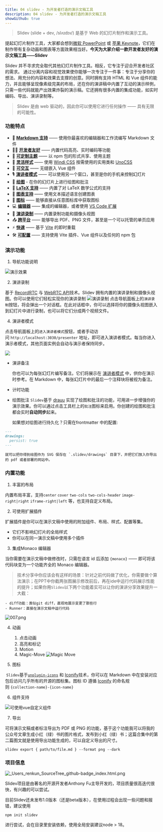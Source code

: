 ```yaml
---
title: 04 slidev - 为开发者打造的演示文稿工具
description: 04 slidev - 为开发者打造的演示文稿工具
showGithub: true 
---
```


> Slidev (slide + dev, /slʌɪdɪv/) 是基于 Web 的幻灯片制作和演示工具。

 提起幻灯片制作工具，大家都会想到[微软 PowerPoint](https://www.microsoft.com/en-us/microsoft-365/powerpoint) 或 [苹果 Keynote](https://www.apple.com/keynote/)，它们在制作带有复杂动画和图表等方面效果相当好。**今天为大家介绍一款开发者友好的演示文稿工具——Slidev**

 Slidev 并不寻求完全取代其他幻灯片制作工具。相反，它专注于迎合开发者社区的需求。 通过分离内容和视觉效果使你能够一次专注于一件事：专注于分享你的想法、用充分的内容和效果去支撑的创意。同时拥有支持 HTML 和 Vue 组件的能力，并且能够呈现像素级完美的布局，还在你的演讲稿中内置了互动的演示样例，只需一些代码就能产出效果炸裂的演示稿。它还拥有很多内置的集成功能，如实时编码、导出、演讲录制等。

> Slidev 是由 web 驱动的，因此你可以使用它进行任何操作 —— 具有无限的可能性。

### 功能特点[​](https://cn.sli.dev/guide/#features)

- 📝 [**Markdown 支持**](https://cn.sli.dev/guide/syntax.html) —— 使用你最喜欢的编辑器和工作流编写 Markdown 文件
- 🧑‍💻 [**开发者友好**](https://cn.sli.dev/guide/syntax.html#code-blocks) —— 内置代码高亮、实时编码等功能
- 🎨 [**可定制主题**](https://cn.sli.dev/themes/gallery.html) —— 以 npm 包的形式共享、使用主题
- 🌈 [**灵活样式**](https://cn.sli.dev/guide/syntax.html#embedded-styles) —— 使用 [Windi CSS](https://windicss.org/) 按需使用的实用类和 [UnoCSS](https://github.com/unocss/unocss)
- 🤹 [**可交互**](https://cn.sli.dev/custom/directory-structure.html#components) —— 无缝嵌入 Vue 组件
- 🎙 [**演讲者模式**](https://cn.sli.dev/guide/presenter-mode.html) —— 可以使用另一个窗口，甚至是你的手机来控制幻灯片
- 🎨 [**绘图**](https://cn.sli.dev/guide/drawing.html) - 在你的幻灯片上进行绘图和批注
- 🧮 [**LaTeX 支持**](https://cn.sli.dev/guide/syntax.html#latex) —— 内置了对 LaTeX 数学公式的支持
- 📰 [**图表支持**](https://cn.sli.dev/guide/syntax.html#diagrams) —— 使用文本描述语言创建图表
- 🌟 [**图标**](https://cn.sli.dev/guide/syntax.html#icons) —— 能够直接从任意图标库中获取图标
- 💻 [**编辑器**](https://cn.sli.dev/guide/editors.html) —— 集成的编辑器，或者使用 [VS Code 扩展](https://github.com/slidevjs/slidev-vscode)
- 🎥 [**演讲录制**](https://cn.sli.dev/guide/recording.html) —— 内置录制功能和摄像头视图
- 📤 [**跨平台**](https://cn.sli.dev/guide/exporting.html) —— 能够导出 PDF、PNG 文件，甚至是一个可以托管的单页应用
- ⚡️ [**快速**](https://vitejs.dev/) —— 基于 [Vite](https://vitejs.dev/) 的即时重载
- 🛠 [**可配置**](https://cn.sli.dev/custom/config-vite.html) —— 支持使用 Vite 插件、Vue 组件以及任何的 npm 包

### 演示功能

1. 导航功能说明

![演示效果](https://i.haidao.tech/202403/683991a7dff90d7b7a89266500b01783.png)

2. 演讲录制

基于 [RecordRTC](https://github.com/muaz-khan/RecordRTC) 与 [WebRTC API](https://webrtc.org/)技术。Slidev 拥有内置的演讲录制和摄像头视图。你可以使用它们轻松实现你的演讲录制
![演讲录制](https://i.haidao.tech/202403/738bce68ce07e8f12b2c3a16a46f429c.jpeg)
点击导航面板上的`演讲录制`按钮，将会弹出一个对话框。在此对话框中，你可以选择将你的摄像头视图嵌入到幻灯片中进行录制，也可以将它们分成两个视频文件。

4. 演讲者模式

点击导航面板上的`进入演讲者模式`按钮，或者手动访问 `http://localhost:3030/presenter` 地址，即可进入演讲者模式。每当你进入演示者模式，其他页面实例会自动与演示者保持同步。


![](https://i.haidao.tech/202403/268369773d56d9c72d368854bc5d6cbd.png)


- 演讲备注

	你也可以为每张幻灯片编写备注。它们将展示在 [演讲者模式](https://cn.sli.dev/guide/presenter-mode) 中，供你在演示时参考。在 Markdown 中，每张幻灯片中的最后一个注释块将被视为备注。

- 计时功能
- 绘图批注
	`Slidev`基于 [drauu](https://github.com/antfu/drauu) 实现了绘图和批注的功能，可用进一步增强你的演示效果。你可以通过点击工具栏上的`批注`图标来启用。你创建的绘图和批注都会实时**自动同步**起来。

	如果想对绘图进行持久化？只需在frontmatter 中的配置:

```md
---
drawings:
  persist: true
---
```

	就可以把你得到绘图作为 SVG 保存在 `.slidev/drawings` 目录下，并把它们放入你导出的 pdf 或者部署的网站中。

### 内置功能

1. 丰富的布局

内置布局丰富，支持`center` `cover` `two-cols` `two-cols-header` `image-right|right` `iframe-right|left` 等，也支持自定义布局。

2. 可使用扩展插件

扩展插件是你可以在演示文稿中使用的附加组件、布局、样式、配置等集。

- 它们不影响幻灯片的全局样式
- 你可以在同一演示文稿中使用多个插件

3. 集成Monaco 编辑器

当你需要在演示文稿中做修改时，只需在语言 id 后添加 `{monaco}` —— 即可将该代码块变为一个功能齐全的 Monaco 编辑器。

> 技术分享中你应该会有这样的场景：针对之前代码做了优化，你需要做个算法演示；在PPT中你截两张图展示修改前后，再在ide中运行代码展示性能的提升；如果你用`Slidev`以下两个功能着实可以让你的演讲分享效果提升一大截：

	- diff功能：类似git diff，直观地展示变更了那些行
	- Runner：直接在演示文稿中运行代码

![007.png](https://i.haidao.tech/202403/7f2bc7320cf41462f0dfdefd1047e8f7.png)

4. 动画
	1. 点击动画
	2. 高亮和标记
	3. Motion
	4. Magic-Move
![Magic Move](https://i.haidao.tech/202403/1124e64f419ea6b185ad65637e14be7f.gif)

5.  图标

 `Slidev`基于[`unplugin-icons`](https://github.com/antfu/unplugin-icons) 和 [Iconify](https://iconify.design/)技术，你可以在 Markdown 中在安装对应包后访问几乎所有的开源的图标集。图标 ID 遵循 [Iconify](https://iconify.design/) 的命名规则 `{collection-name}-{icon-name}`

6. 组件支持

![可使用vue自定义组件](https://i.haidao.tech/202403/e117d6be71a82f8e8f78bb87454b9b41.png)


7. 导出

可将演示文稿或者标注导出为 PDF 或 PNG 的功能，基于这个功能我可以将我的公众号文章生成小红（绿）书的图片格式，发布到小红（绿）书；这篇合集中的第二篇图文就是使用导出功能生成的，可以自定义导出的尺寸。

```shell
slidev export { path/to/file.md } --format png --dark
```


### 项目信息

![_Users_renkun_SourceTree_github-badge_index.html.png](https://i.haidao.tech/202403/aa4fc5d9d67de7c35544b57ff05a48a6.png)

Slidev项目是由著名的开源开发者Anthony Fu主导开发的，项目质量很高迭代很快，有兴趣的可以尝试。

目前Slidev还未发布1.0版本（还是beta版本），在使用过程会出现一些问题和报错，建议使用

```shell
npm init slidev
```

进行尝试，会在目录里安装依赖，使用全局安装建议node > 18。